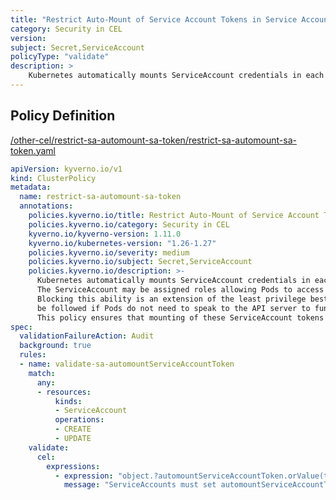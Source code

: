 ```yaml
---
title: "Restrict Auto-Mount of Service Account Tokens in Service Account in CEL expressions"
category: Security in CEL
version: 
subject: Secret,ServiceAccount
policyType: "validate"
description: >
    Kubernetes automatically mounts ServiceAccount credentials in each ServiceAccount. The ServiceAccount may be assigned roles allowing Pods to access API resources. Blocking this ability is an extension of the least privilege best practice and should be followed if Pods do not need to speak to the API server to function. This policy ensures that mounting of these ServiceAccount tokens is blocked.      
---
```


## Policy Definition
<a href="https://github.com/kyverno/policies/raw/main//other-cel/restrict-sa-automount-sa-token/restrict-sa-automount-sa-token.yaml" target="-blank">/other-cel/restrict-sa-automount-sa-token/restrict-sa-automount-sa-token.yaml</a>

```yaml
apiVersion: kyverno.io/v1
kind: ClusterPolicy
metadata:
  name: restrict-sa-automount-sa-token
  annotations:
    policies.kyverno.io/title: Restrict Auto-Mount of Service Account Tokens in Service Account in CEL expressions
    policies.kyverno.io/category: Security in CEL 
    kyverno.io/kyverno-version: 1.11.0
    kyverno.io/kubernetes-version: "1.26-1.27"
    policies.kyverno.io/severity: medium
    policies.kyverno.io/subject: Secret,ServiceAccount
    policies.kyverno.io/description: >-
      Kubernetes automatically mounts ServiceAccount credentials in each ServiceAccount.
      The ServiceAccount may be assigned roles allowing Pods to access API resources.
      Blocking this ability is an extension of the least privilege best practice and should
      be followed if Pods do not need to speak to the API server to function.
      This policy ensures that mounting of these ServiceAccount tokens is blocked.      
spec:
  validationFailureAction: Audit
  background: true
  rules:
  - name: validate-sa-automountServiceAccountToken
    match:
      any:
      - resources:
          kinds:
          - ServiceAccount
          operations:
          - CREATE
          - UPDATE
    validate:
      cel:
        expressions:
          - expression: "object.?automountServiceAccountToken.orValue(true) == false"
            message: "ServiceAccounts must set automountServiceAccountToken to false."


```
